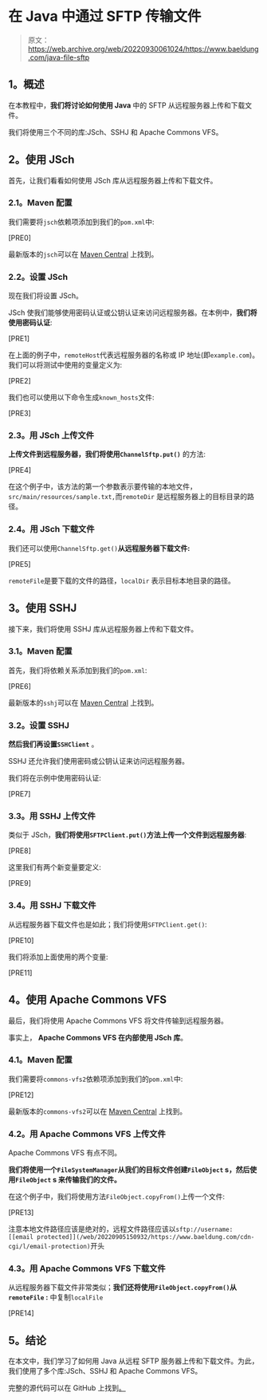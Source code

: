 # 在 Java 中通过 SFTP 传输文件

> 原文：<https://web.archive.org/web/20220930061024/https://www.baeldung.com/java-file-sftp>

## **1。概述**

在本教程中，**我们将讨论如何使用 Java** 中的 SFTP 从远程服务器上传和下载文件。

我们将使用三个不同的库:JSch、SSHJ 和 Apache Commons VFS。

## **2。使用 JSch**

首先，让我们看看如何使用 JSch 库从远程服务器上传和下载文件。

### **2.1。Maven 配置**

我们需要将`jsch`依赖项添加到我们的`pom.xml`中:

[PRE0]

最新版本的`jsch`可以在 [Maven Central](https://web.archive.org/web/20220905150932/https://search.maven.org/search?q=g:com.jcraft%20AND%20a:jsch) 上找到。

### **2.2。设置 JSch**

现在我们将设置 JSch。

JSch 使我们能够使用密码认证或公钥认证来访问远程服务器。在本例中，**我们将使用密码认证**:

[PRE1]

在上面的例子中，`remoteHost`代表远程服务器的名称或 IP 地址(即`example.com`)。我们可以将测试中使用的变量定义为:

[PRE2]

我们也可以使用以下命令生成`known_hosts`文件:

[PRE3]

### **2.3。用 JSch** 上传文件

**上传文件到远程服务器，我们将使用`ChannelSftp.put()`** 的方法:

[PRE4]

在这个例子中，该方法的第一个参数表示要传输的本地文件，`src/main/resources/sample.txt,`而`remoteDir` 是远程服务器上的目标目录的路径。

### **2.4。用 JSch** 下载文件

我们还可以使用`ChannelSftp.get()`**从远程服务器下载文件:**

[PRE5]

`remoteFile`是要下载的文件的路径，`localDir` 表示目标本地目录的路径。

## **3。使用 SSHJ**

接下来，我们将使用 SSHJ 库从远程服务器上传和下载文件。

### **3.1。Maven 配置**

首先，我们将依赖关系添加到我们的`pom.xml`:

[PRE6]

最新版本的`sshj`可以在 [Maven Central](https://web.archive.org/web/20220905150932/https://search.maven.org/search?q=g:com.hierynomus%20AND%20a:sshj) 上找到。

### **3.2。设置 SSHJ**

**然后我们再设置`SSHClient`** 。

SSHJ 还允许我们使用密码或公钥认证来访问远程服务器。

我们将在示例中使用密码认证:

[PRE7]

### **3.3。用 SSHJ** 上传文件

类似于 JSch，**我们将使用`SFTPClient.put()`方法上传一个文件到远程服务器**:

[PRE8]

这里我们有两个新变量要定义:

[PRE9]

### **3.4。用 SSHJ** 下载文件

从远程服务器下载文件也是如此；我们将使用`SFTPClient.get()`:

[PRE10]

我们将添加上面使用的两个变量:

[PRE11]

## **4。使用 Apache Commons VFS**

最后，我们将使用 Apache Commons VFS 将文件传输到远程服务器。

事实上， **Apache Commons VFS 在内部使用 JSch 库**。

### **4.1。Maven 配置**

我们需要将`commons-vfs2`依赖项添加到我们的`pom.xml`中:

[PRE12]

最新版本的`commons-vfs2`可以在 [Maven Central](https://web.archive.org/web/20220905150932/https://search.maven.org/search?q=g:org.apache.commons%20AND%20a:commons-vfs2) 上找到。

### **4.2。用 Apache Commons VFS 上传文件**

Apache Commons VFS 有点不同。

**我们将使用一个`FileSystemManager`从我们的目标文件创建`FileObject` s，然后使用`FileObject` s 来传输我们的文件。**

在这个例子中，我们将使用方法`FileObject.copyFrom()`上传一个文件:

[PRE13]

注意本地文件路径应该是绝对的，远程文件路径应该以`sftp://username:[[email protected]](/web/20220905150932/https://www.baeldung.com/cdn-cgi/l/email-protection)`开头

### **4.3。用 Apache Commons VFS 下载文件**

从远程服务器下载文件非常类似；**我们还将使用`FileObject.copyFrom()`从`remoteFile` :** 中复制`localFile`

[PRE14]

## **5。结论**

在本文中，我们学习了如何用 Java 从远程 SFTP 服务器上传和下载文件。为此，我们使用了多个库:JSch、SSHJ 和 Apache Commons VFS。

完整的源代码可以在 GitHub 上找到[。](https://web.archive.org/web/20220905150932/https://github.com/eugenp/tutorials/tree/master/libraries-io)